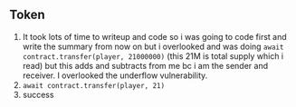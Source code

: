 ## Token

1. It took lots of time to writeup and code so i was going to code first and write the summary from now on but i overlooked and was doing `await contract.transfer(player, 21000000)` (this 21M is total supply which i read) but this adds and subtracts from me bc i am the sender and receiver. I overlooked the underflow vulnerability.
2. `await contract.transfer(player, 21)`
3. success
